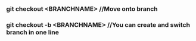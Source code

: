 ### git checkout \<BRANCHNAME> //Move onto branch

### git checkout -b \<BRANCHNAME> //You can create and switch branch in one line